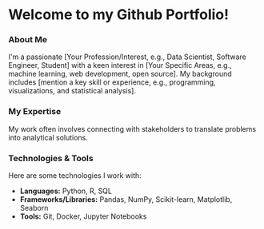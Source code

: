 # Welcome to my Github Portfolio!

### About Me

I'm a passionate [Your Profession/Interest, e.g., Data Scientist, Software Engineer, Student] with a keen interest in [Your Specific Areas, e.g., machine learning, web development, open source]. My background includes [mention a key skill or experience, e.g., programming, visualizations, and statistical analysis].

### My Expertise

My work often involves connecting with stakeholders to translate problems into analytical solutions.

### Technologies & Tools

Here are some technologies I work with:

* **Languages:** Python, R, SQL
* **Frameworks/Libraries:** Pandas, NumPy, Scikit-learn, Matplotlib, Seaborn
* **Tools:** Git, Docker, Jupyter Notebooks
